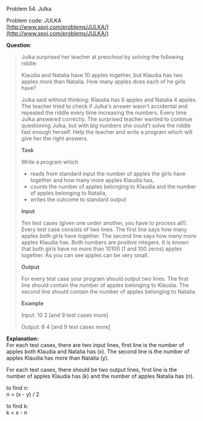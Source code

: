Problem 54. Julka

Problem code: JULKA<br>
[http://www.spoj.com/problems/JULKA/](http://www.spoj.com/problems/JULKA/)

**Question**:
> Julka surprised her teacher at preschool by solving the following riddle:
> 
> Klaudia and Natalia have 10 apples together, but Klaudia has two apples more than Natalia. How many apples does each of he girls have?
> 
> Julka said without thinking: Klaudia has 6 apples and Natalia 4 apples. The teacher tried to check if Julka's answer wasn't accidental and repeated the riddle every time increasing the numbers. Every time Julka answered correctly. The surprised teacher wanted to continue questioning Julka, but with big numbers she could't solve the riddle fast enough herself. Help the teacher and write a program which will give her the right answers.
> 
> **Task**
> 
> Write a program which
> 
> - reads from standard input the number of apples the girls have together and how many more apples Klaudia has,
> - counts the number of apples belonging to Klaudia and the number of apples belonging to Natalia,
> - writes the outcome to standard output
> 
> **Input**
> 
> Ten test cases (given one under another, you have to process all!). Every test case consists of two lines. The first line says how many apples both girls have together. The second line says how many more apples Klaudia has. Both numbers are positive integers. It is known that both girls have no more than 10100 (1 and 100 zeros) apples together. As you can see apples can be very small.
> 
> **Output**
> 
> For every test case your program should output two lines. The first line should contain the number of apples belonging to Klaudia. The second line should contain the number of apples belonging to Natalia.
> 
> **Example**
> 
> Input:
> 10
> 2
> [and 9 test cases more]
> 
> Output:
> 6
> 4
> [and 9 test cases more]

**Explanation:**<br>
For each test cases, there are two input lines, first line is the number of apples both Klaudia and Natalia has (x). The second line is the number of apples Klaudia has more than Natalia (y).

For each test cases, there should be two output lines, first line is the number of apples Klaudia has (k) and the number of apples Natalia has (n).

to find n:<br>
n = (x - y) / 2

to find k:<br>
k = x - n
